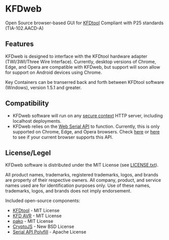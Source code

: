 # KFDweb

Open Source browser-based GUI for [KFDtool](https://github.com/KFDtool/KFDtool)
Compliant with P25 standards (TIA-102.AACD-A)

Features
----------------
KFDweb is designed to interface with the KFDtool hardware adapter (TWI/3WI/Three Wire Interface). Currently, desktop versions of Chrome, Edge, and Opera are compatible with KFDweb, but support will soon allow for support on Android devices using Chrome.

Key Containers can be transerred back and forth between KFDtool software (Windows), version 1.5.1 and greater.

Compatibility
----------------
* KFDweb software will run on any [secure context](https://developer.mozilla.org/en-US/docs/Web/Security/Secure_Contexts) HTTP server, including localhost deployments.
* KFDweb relies on the [Web Serial API](https://developer.mozilla.org/en-US/docs/Web/API/Web_Serial_API) to function. Currently, this is only supported on Chrome, Edge, and Opera browsers. Check [here](https://caniuse.com/web-serial) or [here](https://caniuse.com/mdn-api_serial) to see if your current browser supports this API.

License/Legel
----------------
KFDweb software is distributed under the MIT License (see [LICENSE.txt](https://github.com/grover556/KFDweb/blob/main/LICENSE)).

All product names, trademarks, registered trademarks, logos, and brands are property of their respective owners.
All company, product, and service names used are for identification purposes only. Use of these names, trademarks, logos, and brands does not imply endorsement.

Included open-source components:
* [KFDtool](https://github.com/KFDtool/KFDtool) - MIT License
* [KFD AVR](https://github.com/omahacommsys/KFDtool) - MIT License
* [pako](https://github.com/nodeca/pako) - MIT License
* [CryptoJS](https://code.google.com/archive/p/crypto-js/) - New BSD License
* [Serial API Polyfill](https://github.com/google/web-serial-polyfill) - Apache License